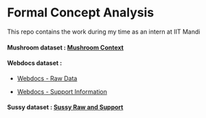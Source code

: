 # Formal Concept Analysis
This repo contains the work during my time as an intern at IIT Mandi

#### Mushroom dataset : [Mushroom Context](https://drive.google.com/file/d/1O5NCj9ynAN6ihC-tLgpfBgEjEo49kP_0/view?usp=sharing)

#### Webdocs dataset : 
* [Webdocs - Raw Data](https://cloud.iitmandi.ac.in/d/1f1468bf135f4146918a/)

* [Webdocs - Support Information](https://cloud.iitmandi.ac.in/d/66cf03781128465aaf3d/)

#### Sussy dataset : [Sussy Raw and Support](https://cloud.iitmandi.ac.in/d/66cf03781128465aaf3d/)